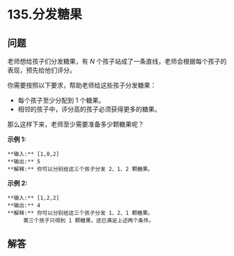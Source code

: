 # 135.分发糖果

## 问题

老师想给孩子们分发糖果，有 *N* 个孩子站成了一条直线，老师会根据每个孩子的表现，预先给他们评分。

你需要按照以下要求，帮助老师给这些孩子分发糖果：

* 每个孩子至少分配到 1 个糖果。
* 相邻的孩子中，评分高的孩子必须获得更多的糖果。

那么这样下来，老师至少需要准备多少颗糖果呢？

**示例 1:**

```
**输入:** [1,0,2]
**输出:** 5
**解释:** 你可以分别给这三个孩子分发 2、1、2 颗糖果。

```

**示例 2:**

```
**输入:** [1,2,2]
**输出:** 4
**解释:** 你可以分别给这三个孩子分发 1、2、1 颗糖果。
     第三个孩子只得到 1 颗糖果，这已满足上述两个条件。
```



## 解答

